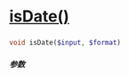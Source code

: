 [isDate()](http://twinh.github.com/widget/api/isDate)
=====================================================



### 
```php
void isDate($input, $format)
```

##### 参数

